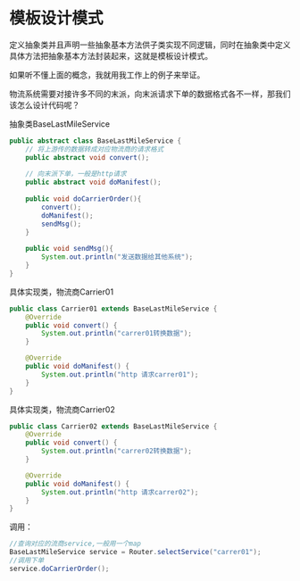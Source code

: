 # 模板设计模式

定义抽象类并且声明一些抽象基本方法供子类实现不同逻辑，同时在抽象类中定义具体方法把抽象基本方法封装起来，这就是模板设计模式。

如果听不懂上面的概念，我就用我工作上的例子来举证。

物流系统需要对接许多不同的末派，向末派请求下单的数据格式各不一样，那我们该怎么设计代码呢？

抽象类BaseLastMileService

```java
public abstract class BaseLastMileService {
    // 将上游传的数据转成对应物流商的请求格式
    public abstract void convert();
    
    // 向末派下单，一般是http请求
    public abstract void doManifest();
    
    public void doCarrierOrder(){
        convert();
        doManifest();
        sendMsg();
    }
    
    public void sendMsg(){
        System.out.println("发送数据给其他系统");
    }
}
```

具体实现类，物流商Carrier01

```java
public class Carrier01 extends BaseLastMileService {
    @Override
    public void convert() {
        System.out.println("carrer01转换数据");
    }

    @Override
    public void doManifest() {
        System.out.println("http 请求carrer01");
    }
}
```

具体实现类，物流商Carrier02

```java
public class Carrier02 extends BaseLastMileService {
    @Override
    public void convert() {
        System.out.println("carrer02转换数据");
    }

    @Override
    public void doManifest() {
        System.out.println("http 请求carrer02");
    }
}
```

调用：

```java
//查询对应的流商service,一般用一个map
BaseLastMileService service = Router.selectService("carrer01");
//调用下单
service.doCarrierOrder();
```

